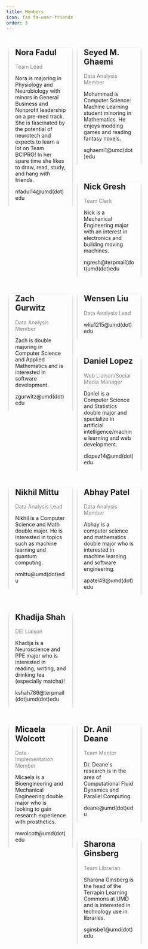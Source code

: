 ```yaml
---
title: Members
icon: fas fa-user-friends
order: 3
---
```

<style>

 /* Three columns side by side */
.column {
  float: left;
  width: 33.3%;
  margin-bottom: 16px;
  padding: 0 8px;
}

/* Display the columns below each other instead of side by side on small screens */
@media screen and (max-width: 650px) {
  .column {
    width: 100%;
    display: block;
  }
}

/* Add some shadows to create a card effect */
.card {
  box-shadow: 0 4px 8px 0 rgba(0, 0, 0, 0.2);
}

/* Some left and right padding inside the container */
.container {
  padding: 0 16px;
}

/* Clear floats */
.container::after, .row::after {
  content: "";
  clear: both;
  display: table;
}

.title {
  color: grey;
}

.button {
  border: none;
  outline: 0;
  display: inline-block;
  padding: 8px;
  color: white;
  background-color: #000;
  text-align: center;
  cursor: pointer;
  width: 100%;
}

.button:hover {
  background-color: #555;
} 

</style>

<div class="row">
  <div class="column">
    <div class="card">
      <div class="container">
        <h2>Nora Fadul</h2>
        <p class="title">Team Lead</p>
        <p>Nora is majoring in Physiology and Neurobiology with minors in General Business and Nonprofit leadership on a pre-med track. She is fascinated by the potential of neurotech and expects to learn a lot on Team BCIPRO! In her spare time she likes to draw, read, study, and hang with friends.</p>
        <p>nfadul14@umd(dot)edu</p>
      </div>
    </div>
  </div>

  <div class="column">
    <div class="card">
      <div class="container">
        <h2>Seyed M. Ghaemi</h2>
        <p class="title">Data Analysis Member</p>
        <p>Mohammad is Computer Science: Machine Learning student minoring in Mathematics. He enjoys modding games and reading fantasy novels.</p>
        <p>sghaemi1@umd(dot)edu</p>
      </div>
    </div>
  </div>

  <div class="column">
    <div class="card">
      <div class="container">
        <h2>Nick Gresh</h2>
        <p class="title">Team Clerk</p>
        <p>Nick is a Mechanical Engineering major with an interest in electronics and building moving machines.</p>
        <p>ngresh@terpmail(dot)umd(dot)edu</p>
      </div>
    </div>
  </div>
</div> 

<div class="row">
  <div class="column">
    <div class="card">
      <div class="container">
        <h2>Zach Gurwitz</h2>
        <p class="title">Data Analysis Member</p>
        <p>Zach is double majoring in Computer Science and Applied Mathematics and is interested in software development.</p>
        <p>zgurwitz@umd(dot)edu</p>
      </div>
    </div>
  </div>

  <div class="column">
    <div class="card">
      <div class="container">
        <h2>Wensen Liu</h2>
        <p class="title">Data Analysis Lead</p>
        <p></p>
        <p>wliu1215@umd(dot)edu</p>
      </div>
    </div>
  </div>

  <div class="column">
    <div class="card">
      <div class="container">
        <h2>Daniel Lopez</h2>
        <p class="title">Web Liaison/Social Media Manager</p>
        <p>Daniel is a Computer Science and Statistics double major and specialize in artificial intelligence/machine learning and web development.</p>
        <p>dlopez14@umd(dot)edu</p>
      </div>
    </div>
  </div>
</div> 

<div class="row">
  <div class="column">
    <div class="card">
      <div class="container">
        <h2>Nikhil Mittu</h2>
        <p class="title">Data Analysis Lead</p>
        <p>Nikhil is a Computer Science and Math double major. He is interested in topics such as machine learning and quantum computing.</p>
        <p>nmittu@umd(dot)edu</p>
      </div>
    </div>
  </div>

  <div class="column">
    <div class="card">
      <div class="container">
        <h2>Abhay Patel</h2>
        <p class="title">Data Analysis Member</p>
        <p>Abhay is a computer science and mathematics double major who is interested in machine learning and software engineering.</p>
        <p>apatel49@umd(dot)edu</p>
      </div>
    </div>
  </div>

  <div class="column">
    <div class="card">
      <div class="container">
        <h2>Khadija Shah</h2>
        <p class="title">DEI Liaison</p>
        <p>Khadija is a Neuroscience and PPE major who is interested in reading, writing, and drinking tea (especially matcha)!</p>
        <p>kshah786@terpmail(dot)umd(dot)edu</p>
      </div>
    </div>
  </div>
</div> 

<div class="row">
  <div class="column">
    <div class="card">
      <div class="container">
        <h2>Micaela Wolcott</h2>
        <p class="title">Data Implementation Member</p>
        <p>Micaela is a Bioengineering and Mechanical Engineering double major who is looking to gain research experience with prosthetics.</p>
        <p>mwolcott@umd(dot)edu</p>
      </div>
    </div>
  </div>

  <div class="column">
    <div class="card">
      <div class="container">
        <h2>Dr. Anil Deane</h2>
        <p class="title">Team Mentor</p>
        <p>Dr. Deane's research is in the area of Computational Fluid Dynamics and Parallel Computing.</p>
        <p>deane@umd(dot)edu</p>
      </div>
    </div>
  </div>

  <div class="column">
    <div class="card">
      <div class="container">
        <h2>Sharona Ginsberg</h2>
        <p class="title">Team Librarian</p>
        <p>Sharona Ginsberg is the head of the Terrapin Learning Commons at UMD and is interested in technology use in libraries.</p>
        <p>sginsbe1@umd(dot)edu</p>
      </div>
    </div>
  </div>
</div> 
